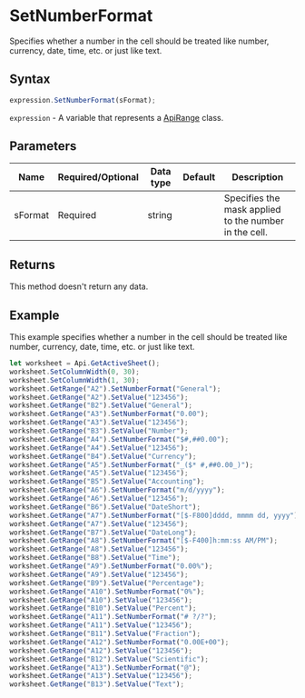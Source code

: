 # SetNumberFormat

Specifies whether a number in the cell should be treated like number, currency, date, time, etc. or just like text.

## Syntax

```javascript
expression.SetNumberFormat(sFormat);
```

`expression` - A variable that represents a [ApiRange](../ApiRange.md) class.

## Parameters

| **Name** | **Required/Optional** | **Data type** | **Default** | **Description** |
| ------------- | ------------- | ------------- | ------------- | ------------- |
| sFormat | Required | string |  | Specifies the mask applied to the number in the cell. |

## Returns

This method doesn't return any data.

## Example

This example specifies whether a number in the cell should be treated like number, currency, date, time, etc. or just like text.

```javascript editor-
let worksheet = Api.GetActiveSheet();
worksheet.SetColumnWidth(0, 30);
worksheet.SetColumnWidth(1, 30);
worksheet.GetRange("A2").SetNumberFormat("General");
worksheet.GetRange("A2").SetValue("123456");
worksheet.GetRange("B2").SetValue("General");
worksheet.GetRange("A3").SetNumberFormat("0.00");
worksheet.GetRange("A3").SetValue("123456");
worksheet.GetRange("B3").SetValue("Number");
worksheet.GetRange("A4").SetNumberFormat("$#,##0.00");
worksheet.GetRange("A4").SetValue("123456");
worksheet.GetRange("B4").SetValue("Currency");
worksheet.GetRange("A5").SetNumberFormat("_($* #,##0.00_)");
worksheet.GetRange("A5").SetValue("123456");
worksheet.GetRange("B5").SetValue("Accounting");
worksheet.GetRange("A6").SetNumberFormat("m/d/yyyy");
worksheet.GetRange("A6").SetValue("123456");
worksheet.GetRange("B6").SetValue("DateShort");
worksheet.GetRange("A7").SetNumberFormat("[$-F800]dddd, mmmm dd, yyyy");
worksheet.GetRange("A7").SetValue("123456");
worksheet.GetRange("B7").SetValue("DateLong");
worksheet.GetRange("A8").SetNumberFormat("[$-F400]h:mm:ss AM/PM");
worksheet.GetRange("A8").SetValue("123456");
worksheet.GetRange("B8").SetValue("Time");
worksheet.GetRange("A9").SetNumberFormat("0.00%");
worksheet.GetRange("A9").SetValue("123456");
worksheet.GetRange("B9").SetValue("Percentage");
worksheet.GetRange("A10").SetNumberFormat("0%");
worksheet.GetRange("A10").SetValue("123456");
worksheet.GetRange("B10").SetValue("Percent");
worksheet.GetRange("A11").SetNumberFormat("# ?/?");
worksheet.GetRange("A11").SetValue("123456");
worksheet.GetRange("B11").SetValue("Fraction");
worksheet.GetRange("A12").SetNumberFormat("0.00E+00");
worksheet.GetRange("A12").SetValue("123456");
worksheet.GetRange("B12").SetValue("Scientific");
worksheet.GetRange("A13").SetNumberFormat("@");
worksheet.GetRange("A13").SetValue("123456");
worksheet.GetRange("B13").SetValue("Text");
```
